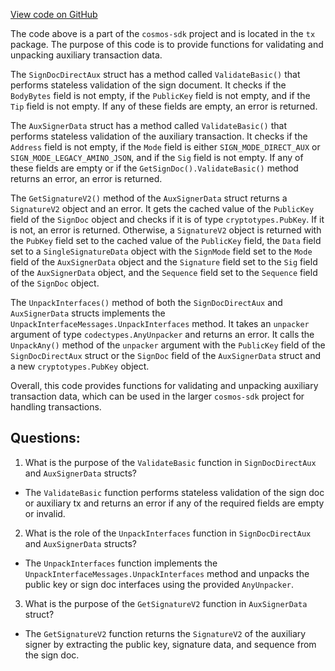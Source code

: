 [View code on GitHub](https://github.com/cosmos/cosmos-sdk/blob/main/types/tx/direct_aux.go)

The code above is a part of the `cosmos-sdk` project and is located in the `tx` package. The purpose of this code is to provide functions for validating and unpacking auxiliary transaction data. 

The `SignDocDirectAux` struct has a method called `ValidateBasic()` that performs stateless validation of the sign document. It checks if the `BodyBytes` field is not empty, if the `PublicKey` field is not empty, and if the `Tip` field is not empty. If any of these fields are empty, an error is returned. 

The `AuxSignerData` struct has a method called `ValidateBasic()` that performs stateless validation of the auxiliary transaction. It checks if the `Address` field is not empty, if the `Mode` field is either `SIGN_MODE_DIRECT_AUX` or `SIGN_MODE_LEGACY_AMINO_JSON`, and if the `Sig` field is not empty. If any of these fields are empty or if the `GetSignDoc().ValidateBasic()` method returns an error, an error is returned. 

The `GetSignatureV2()` method of the `AuxSignerData` struct returns a `SignatureV2` object and an error. It gets the cached value of the `PublicKey` field of the `SignDoc` object and checks if it is of type `cryptotypes.PubKey`. If it is not, an error is returned. Otherwise, a `SignatureV2` object is returned with the `PubKey` field set to the cached value of the `PublicKey` field, the `Data` field set to a `SingleSignatureData` object with the `SignMode` field set to the `Mode` field of the `AuxSignerData` object and the `Signature` field set to the `Sig` field of the `AuxSignerData` object, and the `Sequence` field set to the `Sequence` field of the `SignDoc` object. 

The `UnpackInterfaces()` method of both the `SignDocDirectAux` and `AuxSignerData` structs implements the `UnpackInterfaceMessages.UnpackInterfaces` method. It takes an `unpacker` argument of type `codectypes.AnyUnpacker` and returns an error. It calls the `UnpackAny()` method of the `unpacker` argument with the `PublicKey` field of the `SignDocDirectAux` struct or the `SignDoc` field of the `AuxSignerData` struct and a new `cryptotypes.PubKey` object. 

Overall, this code provides functions for validating and unpacking auxiliary transaction data, which can be used in the larger `cosmos-sdk` project for handling transactions.
## Questions: 
 1. What is the purpose of the `ValidateBasic` function in `SignDocDirectAux` and `AuxSignerData` structs?
- The `ValidateBasic` function performs stateless validation of the sign doc or auxiliary tx and returns an error if any of the required fields are empty or invalid.

2. What is the role of the `UnpackInterfaces` function in `SignDocDirectAux` and `AuxSignerData` structs?
- The `UnpackInterfaces` function implements the `UnpackInterfaceMessages.UnpackInterfaces` method and unpacks the public key or sign doc interfaces using the provided `AnyUnpacker`.

3. What is the purpose of the `GetSignatureV2` function in `AuxSignerData` struct?
- The `GetSignatureV2` function returns the `SignatureV2` of the auxiliary signer by extracting the public key, signature data, and sequence from the sign doc.